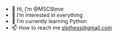 - 👋 Hi, I’m @MSCSteve
- 👀 I’m interested in everything 
- 🌱 I’m currently learning Python
- 📫 How to reach me slpthess@gmail.com
<!---
MSCSteve/MSCSteve is a ✨ special ✨ repository because its `README.md` (this file) appears on your GitHub profile.
You can click the Preview link to take a look at your changes.
--->
